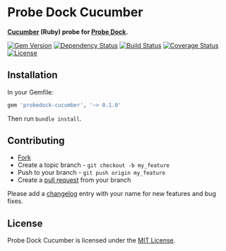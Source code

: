 # Probe Dock Cucumber

**[Cucumber](https://cucumber.io) (Ruby) probe for [Probe Dock](https://github.com/probedock/probedock).**

[![Gem Version](https://badge.fury.io/rb/probedock-cucumber.svg)](http://badge.fury.io/rb/probedock-cucumber)
[![Dependency Status](https://gemnasium.com/probedock/probedock-cucumber-ruby.svg)](https://gemnasium.com/probedock/probedock-cucumber-ruby)
[![Build Status](https://secure.travis-ci.org/probedock/probedock-cucumber-ruby.svg)](http://travis-ci.org/probedock/probedock-cucumber-ruby)
[![Coverage Status](https://coveralls.io/repos/probedock/probedock-cucumber-ruby/badge.svg)](https://coveralls.io/r/probedock/probedock-cucumber-ruby?branch=master)
[![License](https://img.shields.io/github/license/probedock/probedock-cucumber-ruby.svg)](LICENSE.txt)

## Installation

In your Gemfile:

```rb
gem 'probedock-cucumber', '~> 0.1.0'
```

Then run `bundle install`.

## Contributing

* [Fork](https://help.github.com/articles/fork-a-repo)
* Create a topic branch - `git checkout -b my_feature`
* Push to your branch - `git push origin my_feature`
* Create a [pull request](http://help.github.com/pull-requests/) from your branch

Please add a [changelog](CHANGELOG.md) entry with your name for new features and bug fixes.

## License

Probe Dock Cucumber is licensed under the [MIT License](http://opensource.org/licenses/MIT).
